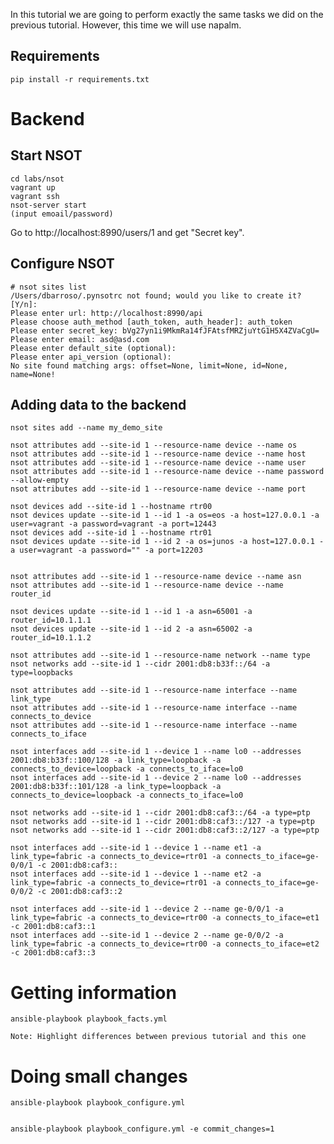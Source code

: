 In this tutorial we are going to perform exactly the same tasks we did on the previous tutorial. However, this time we will use napalm.

Requirements
------------

    pip install -r requirements.txt

Backend
=======

Start NSOT
----------

    cd labs/nsot
    vagrant up
    vagrant ssh
    nsot-server start
    (input emoail/password)

Go to http://localhost:8990/users/1 and get "Secret key".

Configure NSOT
-------------

    # nsot sites list
    /Users/dbarroso/.pynsotrc not found; would you like to create it? [Y/n]:
    Please enter url: http://localhost:8990/api
    Please choose auth_method [auth_token, auth_header]: auth_token
    Please enter secret_key: bVg27yn1i9MkmRa14fJFAtsfMRZjuYtG1H5X4ZVaCgU=
    Please enter email: asd@asd.com
    Please enter default_site (optional):
    Please enter api_version (optional):
    No site found matching args: offset=None, limit=None, id=None, name=None!

Adding data to the backend
-------------------------

    nsot sites add --name my_demo_site
    
    nsot attributes add --site-id 1 --resource-name device --name os
    nsot attributes add --site-id 1 --resource-name device --name host
    nsot attributes add --site-id 1 --resource-name device --name user
    nsot attributes add --site-id 1 --resource-name device --name password --allow-empty
    nsot attributes add --site-id 1 --resource-name device --name port
    
    nsot devices add --site-id 1 --hostname rtr00
    nsot devices update --site-id 1 --id 1 -a os=eos -a host=127.0.0.1 -a user=vagrant -a password=vagrant -a port=12443
    nsot devices add --site-id 1 --hostname rtr01
    nsot devices update --site-id 1 --id 2 -a os=junos -a host=127.0.0.1 -a user=vagrant -a password="" -a port=12203
    
    
    nsot attributes add --site-id 1 --resource-name device --name asn
    nsot attributes add --site-id 1 --resource-name device --name router_id
    
    nsot devices update --site-id 1 --id 1 -a asn=65001 -a router_id=10.1.1.1
    nsot devices update --site-id 1 --id 2 -a asn=65002 -a router_id=10.1.1.2
    
    nsot attributes add --site-id 1 --resource-name network --name type
    nsot networks add --site-id 1 --cidr 2001:db8:b33f::/64 -a type=loopbacks
    
    nsot attributes add --site-id 1 --resource-name interface --name link_type
    nsot attributes add --site-id 1 --resource-name interface --name connects_to_device
    nsot attributes add --site-id 1 --resource-name interface --name connects_to_iface
    
    nsot interfaces add --site-id 1 --device 1 --name lo0 --addresses 2001:db8:b33f::100/128 -a link_type=loopback -a connects_to_device=loopback -a connects_to_iface=lo0
    nsot interfaces add --site-id 1 --device 2 --name lo0 --addresses 2001:db8:b33f::101/128 -a link_type=loopback -a connects_to_device=loopback -a connects_to_iface=lo0
    
    nsot networks add --site-id 1 --cidr 2001:db8:caf3::/64 -a type=ptp
    nsot networks add --site-id 1 --cidr 2001:db8:caf3::/127 -a type=ptp
    nsot networks add --site-id 1 --cidr 2001:db8:caf3::2/127 -a type=ptp
    
    nsot interfaces add --site-id 1 --device 1 --name et1 -a link_type=fabric -a connects_to_device=rtr01 -a connects_to_iface=ge-0/0/1 -c 2001:db8:caf3::
    nsot interfaces add --site-id 1 --device 1 --name et2 -a link_type=fabric -a connects_to_device=rtr01 -a connects_to_iface=ge-0/0/2 -c 2001:db8:caf3::2
    
    nsot interfaces add --site-id 1 --device 2 --name ge-0/0/1 -a link_type=fabric -a connects_to_device=rtr00 -a connects_to_iface=et1 -c 2001:db8:caf3::1
    nsot interfaces add --site-id 1 --device 2 --name ge-0/0/2 -a link_type=fabric -a connects_to_device=rtr00 -a connects_to_iface=et2 -c 2001:db8:caf3::3


Getting information
===================

    ansible-playbook playbook_facts.yml

    Note: Highlight differences between previous tutorial and this one



Doing small changes
===================

    ansible-playbook playbook_configure.yml


    ansible-playbook playbook_configure.yml -e commit_changes=1
